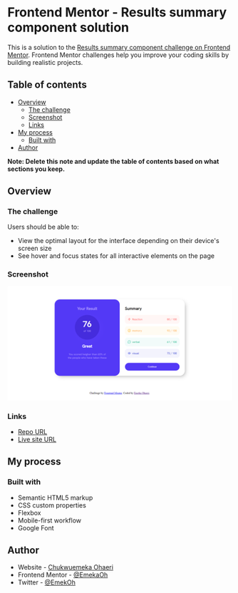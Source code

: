 # Frontend Mentor - Results summary component solution

This is a solution to the [Results summary component challenge on Frontend Mentor](https://www.frontendmentor.io/challenges/results-summary-component-CE_K6s0maV). Frontend Mentor challenges help you improve your coding skills by building realistic projects. 

## Table of contents

- [Overview](#overview)
  - [The challenge](#the-challenge)
  - [Screenshot](#screenshot)
  - [Links](#links)
- [My process](#my-process)
  - [Built with](#built-with)
- [Author](#author)

**Note: Delete this note and update the table of contents based on what sections you keep.**

## Overview

### The challenge

Users should be able to:

- View the optimal layout for the interface depending on their device's screen size
- See hover and focus states for all interactive elements on the page

### Screenshot

![](./images/results-summary-component.png)


### Links

- [Repo URL](https://github.com/EmekaOh/results-summary-component)
- [Live site URL](https://emekaoh.github.io/results-summary-component/)

## My process

### Built with

- Semantic HTML5 markup
- CSS custom properties
- Flexbox
- Mobile-first workflow
- Google Font

## Author

- Website - [Chukwuemeka Ohaeri](https://emekaoh.netlify.app/)
- Frontend Mentor - [@EmekaOh](https://www.frontendmentor.io/profile/EmekaOh)
- Twitter - [@EmekOh](https://www.twitter.com/EmekaOh)